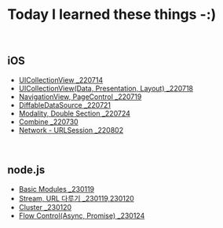 # **Today I learned these things -:)**
<br>

## **iOS**
- [UICollectionView _220714](https://github.com/geniusYoo/TIL/blob/main/iOS/July%2014%2C%202022.md)
- [UICollectionView(Data, Presentation, Layout) _220718](https://github.com/geniusYoo/TIL/blob/main/iOS/July%2018%2C%202022.md)
- [NavigationView, PageControl _220719](https://github.com/geniusYoo/TIL/blob/main/iOS/July%2019%2C%202022.md)
- [DiffableDataSource _220721](https://github.com/geniusYoo/TIL/blob/main/iOS/July%2021%2C%202022.md)
- [Modality, Double Section _220724](https://github.com/geniusYoo/TIL/blob/main/iOS/July%2024%2C%202022.md)
- [Combine _220730](https://github.com/geniusYoo/TIL/blob/main/iOS/July%2030%2C%202022.md)
- [Network - URLSession _220802](https://github.com/geniusYoo/TIL/blob/main/iOS/August%202%2C%202022.md)

<br>

## **node.js**
- [Basic Modules _230119](https://github.com/geniusYoo/TIL/blob/main/node/January%2019%2C%202023.md)
- [Stream, URL 다루기 _230119,230120](https://github.com/geniusYoo/TIL/blob/main/node/January%2019(2)%2C%202023.md)
- [Cluster _230120](https://github.com/geniusYoo/TIL/blob/main/node/January%2020%2C%202023.md)
- [Flow Control(Async, Promise) _230124](https://github.com/geniusYoo/TIL/blob/main/node/January%2024%2C%202023.md)

<br>

